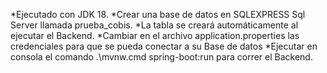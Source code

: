 *Ejecutado con JDK 18.
*Crear una base de datos en SQLEXPRESS Sql Server llamada prueba_cobis.
*La tabla se creará automáticamente al ejecutar el Backend.
*Cambiar en el archivo application.properties las credenciales para que se pueda conectar a su Base de datos
*Ejecutar en consola el comando .\mvnw.cmd spring-boot:run para correr el Backend.
